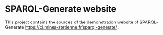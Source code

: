 # SPARQL-Generate website

This project contains the sources of the demonstration website of SPARQL-Generate https://ci.mines-stetienne.fr/sparql-generate/ .



